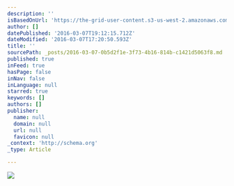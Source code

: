 ```yaml
---
description: ''
isBasedOnUrl: 'https://the-grid-user-content.s3-us-west-2.amazonaws.com/fcfbf339-15c3-454f-8eb2-3e2217de392f.png'
author: []
datePublished: '2016-03-07T19:12:15.712Z'
dateModified: '2016-03-07T17:20:50.593Z'
title: ''
sourcePath: _posts/2016-03-07-0b5d2f1e-3f73-4b16-814b-c1421d5063f8.md
published: true
inFeed: true
hasPage: false
inNav: false
inLanguage: null
starred: true
keywords: []
authors: []
publisher:
  name: null
  domain: null
  url: null
  favicon: null
_context: 'http://schema.org'
_type: Article

---
```

![](https://the-grid-user-content.s3-us-west-2.amazonaws.com/fcfbf339-15c3-454f-8eb2-3e2217de392f.png)